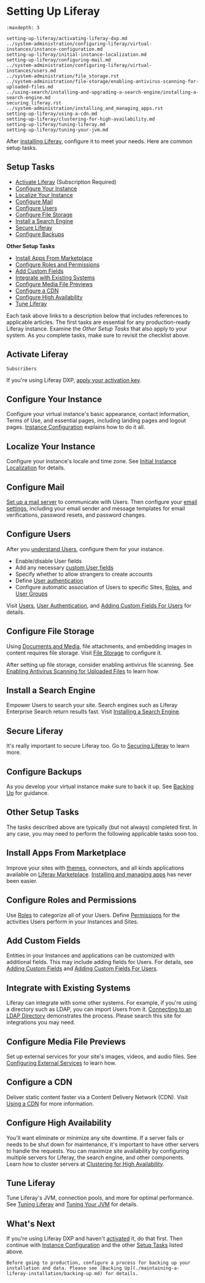 # Setting Up Liferay

```{toctree}
:maxdepth: 3

setting-up-liferay/activating-liferay-dxp.md
../system-administration/configuring-liferay/virtual-instances/instance-configuration.md
setting-up-liferay/initial-instance-localization.md
setting-up-liferay/configuring-mail.md
../system-administration/configuring-liferay/virtual-instances/users.md
../system-administration/file_storage.rst
../system-administration/file-storage/enabling-antivirus-scanning-for-uploaded-files.md
../using-search/installing-and-upgrading-a-search-engine/installing-a-search-engine.md
securing_liferay.rst
../system-administration/installing_and_managing_apps.rst
setting-up-liferay/using-a-cdn.md
setting-up-liferay/clustering-for-high-availability.md
setting-up-liferay/tuning-liferay.md
setting-up-liferay/tuning-your-jvm.md
```

After [installing Liferay](./installing_liferay.html), configure it to meet your needs. Here are common setup tasks.

## Setup Tasks

* [Activate Liferay](#activate-liferay) (Subscription Required)
* [Configure Your Instance](#configure-your-instance)
* [Localize Your Instance](#localize-your-instance)
* [Configure Mail](#configure-mail)
* [Configure Users](#configure-users)
* [Configure File Storage](#configure-file-storage)
* [Install a Search Engine](#install-a-search-engine)
* [Secure Liferay](#securre-liferay)
* [Configure Backups](#configure-backups)

**Other Setup Tasks**

* [Install Apps From Marketplace](#install-apps-from-marketplace)
* [Configure Roles and Permissions](#configure-roles-and-permissions)
* [Add Custom Fields](#add-custom-fields)
* [Integrate with Existing Systems](#integrate-with-existing-systems)
* [Configure Media File Previews](#configure-media-file-previews)
* [Configure a CDN](#configure-a-cdn)
* [Configure High Availability](#configure-high-availability)
* [Tune Liferay](#tune-liferay)

Each task above links to a description below that includes references to applicable articles. The first tasks are essential for any production-ready Liferay instance. Examine the *Other Setup Tasks* that also apply to your system. As you complete tasks, make sure to revisit the checklist above.

## Activate Liferay

`Subscribers`

If you're using Liferay DXP, [apply your activation key](./setting-up-liferay/activating-liferay-dxp.md).

## Configure Your Instance

Configure your virtual instance's basic appearance, contact information, Terms of Use, and essential pages, including landing pages and logout pages. [Instance Configuration](../system-administration/configuring-liferay/virtual-instances/instance-configuration.md) explains how to do it all.

## Localize Your Instance

Configure your instance's locale and time zone. See [Initial Instance Localization](./setting-up-liferay/initial-instance-localization.md) for details.

## Configure Mail

[Set up a mail server](./setting-up-liferay/configuring-mail/connecting-to-a-mail-server.md) to communicate with Users. Then configure your [email settings](../system-administration/configuring-liferay/virtual-instances/email-settings.md), including your email sender and message templates for email verifications, password resets, and password changes.

## Configure Users

After you [understand Users](../users-and-permissions/users/understanding-users.md), configure them for your instance.

* Enable/disable User fields
* Add any necessary [custom User fields](../users-and-permissions/users/adding-custom-fields-to-users.md)
* Specify whether to allow strangers to create accounts
* Define [User authentication](./securing-liferay/authentication-basics.md)
* Configure automatic association of Users to specific Sites, [Roles](../users-and-permissions/roles-and-permissions/understanding-roles-and-permissions.md), and [User Groups](../users-and-permissions/user-groups.md)

Visit [Users](../system-administration/configuring-liferay/virtual-instances/users.md), [User Authentication](../system-administration/configuring-liferay/virtual-instances/user-authentication.md), and [Adding Custom Fields For Users](../users-and-permissions/users/adding-custom-fields-to-users.md) for details.

## Configure File Storage

Using [Documents and Media](../content-authoring-and-management/documents-and-media/documents-and-media-overview.md), file attachments, and embedding images in content requires file storage. Visit [File Storage](../system-administration/file-storage/configuring-file-storage.md) to configure it.

After setting up file storage, consider enabling antivirus file scanning. See [Enabling Antivirus Scanning for Uploaded Files](../system-administration/file-storage/enabling-antivirus-scanning-for-uploaded-files.md) to learn how.

## Install a Search Engine

Empower Users to search your site. Search engines such as Liferay Enterprise Search return results fast. Visit [Installing a Search Engine](../using-search/installing-and-upgrading-a-search-engine/installing-a-search-engine.md).

## Secure Liferay

It's really important to secure Liferay too. Go to [Securing Liferay](./securing-liferay/securing-liferay.md) to learn more.

## Configure Backups

As you develop your virtual instance make sure to back it up. See [Backing Up](./maintaining-a-liferay-installation/backing-up.md) for guidance.

## Other Setup Tasks

The tasks described above are typically (but not always) completed first. In any case, you may need to perform the following applicable tasks soon too.

## Install Apps From Marketplace

Improve your sites with [themes](../getting-started/changing-your-sites-appearance.md), connectors, and all kinds applications available on [Liferay Marketplace](https://web.liferay.com/marketplace). [Installing and managing apps](../system-administration/installing-and-managing-apps/installing-apps.md) has never been easier.

## Configure Roles and Permissions

Use [Roles](../users-and-permissions/roles-and-permissions/understanding-roles-and-permissions.md) to categorize all of your Users. Define [Permissions](../users-and-permissions/roles-and-permissions/defining-role-permissions.md) for the activities Users perform in your Instances and Sites.

## Add Custom Fields

Entities in your Instances and applications can be customized with additional fields. This may include adding fields for Users. For details, see [Adding Custom Fields](../system-administration/configuring-liferay/adding-custom-fields.md) and [Adding Custom Fields For Users](../users-and-permissions/users/adding-custom-fields-to-users.md).

## Integrate with Existing Systems

Liferay can integrate with some other systems. For example, if you're using a directory such as LDAP, you can import Users from it. [Connecting to an LDAP Directory](../users-and-permissions/connecting-to-a-user-directory/connecting-to-an-ldap-directory.md) demonstrates the process. Please search this site for integrations you may need.

## Configure Media File Previews

Set up external services for your site's images, videos, and audio files. See [Configuring External Services](../system-administration/using-the-server-administration-panel/configuring-external-services.md) to learn how.

## Configure a CDN

Deliver static content faster via a Content Delivery Network (CDN). Visit [Using a CDN](./setting-up-liferay/using-a-cdn.md) for more information.

## Configure High Availability

You'll want eliminate or minimize any site downtime. If a server fails or needs to be shut down for maintenance, it's important to have other servers to handle the requests. You can maximize site availability by configuring multiple servers for Liferay, the search engine, and other components. Learn how to cluster servers at [Clustering for High Availability](./setting-up-liferay/clustering-for-high-availability.md).

## Tune Liferay

Tune Liferay's JVM, connection pools, and more for optimal performance. See [Tuning Liferay](./setting-up-liferay/tuning-liferay.md) and [Tuning Your JVM](./setting-up-liferay/tuning-your-jvm.md) for details.

## What's Next

If you're using Liferay DXP and haven't [activated](./setting-up-liferay/activating-liferay-dxp.md) it, do that first. Then continue with [Instance Configuration](../system-administration/configuring-liferay/virtual-instances/instance-configuration.md) and the other [Setup Tasks](#setup-tasks) listed above.

```{important}
Before going to production, configure a process for backing up your installation and data. Please see [Backing Up](./maintaining-a-liferay-installation/backing-up.md) for details.
```
